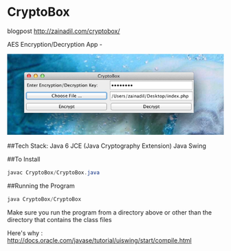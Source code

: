 CryptoBox
=========
blogpost http://zainadil.com/cryptobox/

AES Encryption/Decryption App - 

![CryptoBox Image](/CryptoBoxIMG.jpg "CryptoBox")

##Tech Stack:
Java 6
JCE (Java Cryptography Extension)
Java Swing

##To Install

```java
javac CryptoBox/CryptoBox.java
```

##Running the Program 

```java
java CryptoBox/CryptoBox
```
Make sure you run the program from a directory above or other than the directory that contains the class files

Here's why : http://docs.oracle.com/javase/tutorial/uiswing/start/compile.html
